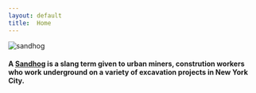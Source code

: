 ```yaml
---
layout: default
title:  Home
---
```

![sandhog](http://99percentinvisible.org/app/uploads/2015/03/sandhogs-1.jpg)

#### A [Sandhog](https://en.wikipedia.org/wiki/Sandhog) is a slang term given to urban miners, constrution workers who work underground on a variety of excavation projects in New York City. ####
